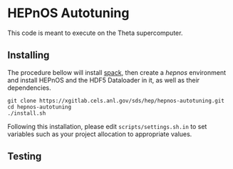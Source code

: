 HEPnOS Autotuning
=================

This code is meant to execute on the Theta supercomputer.

Installing
----------

The procedure bellow will install [spack](https://spack.io/), then
create a _hepnos_ environment and install HEPnOS and the HDF5 Dataloader
in it, as well as their dependencies.

```
git clone https://xgitlab.cels.anl.gov/sds/hep/hepnos-autotuning.git
cd hepnos-autotuning
./install.sh
```

Following this installation, please edit `scripts/settings.sh.in` to set
variables such as your project allocation to appropriate values.

Testing
-------

